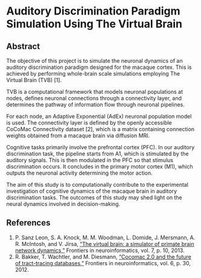 # Auditory Discrimination Paradigm Simulation Using The Virtual Brain

## Abstract

The objective of this project is to simulate the neuronal dynamics of an auditory discrimination paradigm designed for the macaque cortex. This is achieved by performing whole-brain scale simulations employing The Virtual Brain (TVB) [1].

TVB is a computational framework that models neuronal populations at nodes, defines neuronal connections through a connectivity layer, and determines the pathway of information flow through neuronal pipelines.

For each node, an Adaptive Exponential (AdEx) neuronal population model is used. The connectivity layer is defined by the openly accessible CoCoMac Connectivity dataset [2], which is a matrix containing connection weights obtained from a macaque brain via diffusion MRI.

Cognitive tasks primarily involve the prefrontal cortex (PFC). In our auditory discrimination task, the pipeline starts from A1, which is stimulated by the auditory signals. This is then modulated in the PFC so that stimulus discrimination occurs. It concludes in the primary motor cortex (M1), which outputs the neuronal activity determining the motor action.

The aim of this study is to computationally contribute to the experimental investigation of cognitive dynamics of the macaque brain in auditory discrimination tasks. The outcomes of this study may shed light on the neural dynamics involved in decision-making.

## References

1. P. Sanz Leon, S. A. Knock, M. M. Woodman, L. Domide, J. Mersmann, A. R. McIntosh, and V. Jirsa, [“The virtual brain: a simulator of primate brain network dynamics,”](https://www.frontiersin.org/articles/10.3389/fninf.2013.00010/full) Frontiers in neuroinformatics, vol. 7, p. 10, 2013.
2. R. Bakker, T. Wachtler, and M. Diesmann, [“Cocomac 2.0 and the future of tract-tracing databases,”](https://www.frontiersin.org/articles/10.3389/fninf.2012.00030/full) Frontiers in neuroinformatics, vol. 6, p. 30, 2012.

